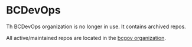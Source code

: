 # BCDevOps

Th BCDevOps organization is no longer in use. It contains archived repos. 

All active/maintained repos are located in the [bcgov organization](https://github.com/bcgov/). 

